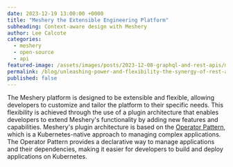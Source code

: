 ```yaml
---
date: 2023-12-19 13:00:00 +0000
title: "Meshery the Extensible Engineering Platform"
subheading: Context-aware design with Meshery
author: Lee Calcote
categories:
  - meshery
  - open-source
  - api
featured-image: /assets/images/posts/2023-12-08-graphql-and-rest-apis/meshery-apis.jpeg
permalink: /blog/unleashing-power-and-flexibility-the-synergy-of-rest-and-graphql-in-meshery
published: false
---
```

The Meshery platform is designed to be extensible and flexible, allowing developers to customize and tailor the platform to their specific needs. This flexibility is achieved through the use of a plugin architecture that enables developers to extend Meshery's functionality by adding new features and capabilities. Meshery's plugin architecture is based on the [Operator Pattern](https://kubernetes.io/docs/concepts/extend-kubernetes/operator/), which is a Kubernetes-native approach to managing complex applications. The Operator Pattern provides a declarative way to manage applications and their dependencies, making it easier for developers to build and deploy applications on Kubernetes.


